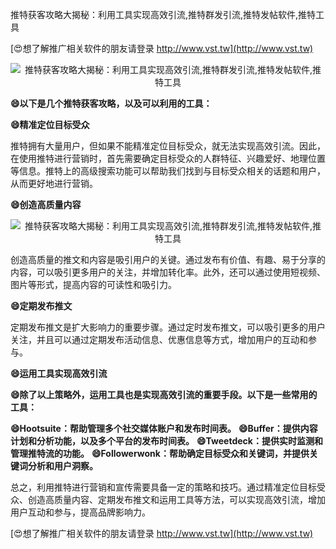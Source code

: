 推特获客攻略大揭秘：利用工具实现高效引流,推特群发引流,推特发帖软件,推特工具

[😍想了解推广相关软件的朋友请登录 http://www.vst.tw](http://www.vst.tw)

 <center><img src="https://vst.tw/MP4/tuiguang/png/1.png" alt="推特获客攻略大揭秘：利用工具实现高效引流,推特群发引流,推特发帖软件,推特工具"></center>

**😄以下是几个推特获客攻略，以及可以利用的工具：**

**😄精准定位目标受众**

推特拥有大量用户，但如果不能精准定位目标受众，就无法实现高效引流。因此，在使用推特进行营销时，首先需要确定目标受众的人群特征、兴趣爱好、地理位置等信息。推特上的高级搜索功能可以帮助我们找到与目标受众相关的话题和用户，从而更好地进行营销。

**😄创造高质量内容**

 <center><img src="https://vst.tw/MP4/tuiguang/png/7.png" alt="推特获客攻略大揭秘：利用工具实现高效引流,推特群发引流,推特发帖软件,推特工具"></center>

创造高质量的推文和内容是吸引用户的关键。通过发布有价值、有趣、易于分享的内容，可以吸引更多用户的关注，并增加转化率。此外，还可以通过使用短视频、图片等形式，提高内容的可读性和吸引力。

**😄定期发布推文**

定期发布推文是扩大影响力的重要步骤。通过定时发布推文，可以吸引更多的用户关注，并且可以通过定期发布活动信息、优惠信息等方式，增加用户的互动和参与。

**😄运用工具实现高效引流**

**😄除了以上策略外，运用工具也是实现高效引流的重要手段。以下是一些常用的工具：**

**😄Hootsuite：帮助管理多个社交媒体账户和发布时间表。**
**😄Buffer：提供内容计划和分析功能，以及多个平台的发布时间表。**
**😄Tweetdeck：提供实时监测和管理推特流的功能。**
**😄Followerwonk：帮助确定目标受众和关键词，并提供关键词分析和用户洞察。**

总之，利用推特进行营销和宣传需要具备一定的策略和技巧。通过精准定位目标受众、创造高质量内容、定期发布推文和运用工具等方法，可以实现高效引流，增加用户互动和参与，提高品牌影响力。

[😍想了解推广相关软件的朋友请登录 http://www.vst.tw](http://www.vst.tw)



